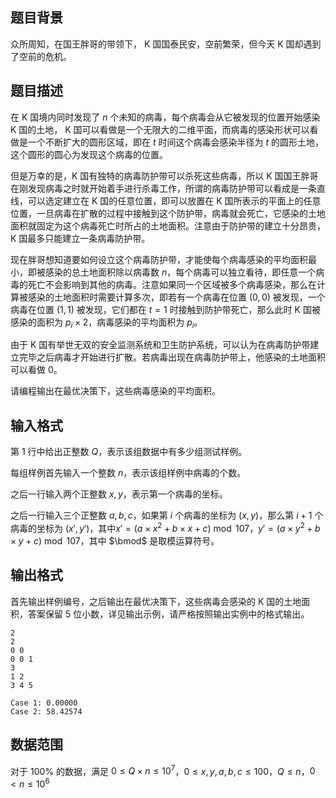 ## 题目背景

众所周知，在国王胖哥的带领下， K 国国泰民安，空前繁荣，但今天 K 国却遇到了空前的危机。

## 题目描述

在 K 国境内同时发现了 $n$ 个未知的病毒，每个病毒会从它被发现的位置开始感染 K 国的土地， K 国可以看做是一个无限大的二维平面，而病毒的感染形状可以看做是一个不断扩大的圆形区域，即在 $t$ 时间这个病毒会感染半径为 $t$ 的圆形土地，这个圆形的圆心为发现这个病毒的位置。

但是万幸的是，K 国有独特的病毒防护带可以杀死这些病毒，所以 K 国国王胖哥在刚发现病毒之时就开始着手进行杀毒工作，所谓的病毒防护带可以看成是一条直线，可以选定建立在 K 国的任意位置，即可以放置在 K 国所表示的平面上的任意位置，一旦病毒在扩散的过程中接触到这个防护带，病毒就会死亡，它感染的土地面积就固定为这个病毒死亡时所占的土地面积。注意由于防护带的建立十分昂贵， K 国最多只能建立一条病毒防护带。

现在胖哥想知道要如何设立这个病毒防护带，才能使每个病毒感染的平均面积最小，即被感染的总土地面积除以病毒数 $n$，每个病毒可以独立看待，即任意一个病毒的死亡不会影响到其他的病毒。注意如果同一个区域被多个病毒感染，那么在计算被感染的土地面积时需要计算多次，即若有一个病毒在位置 $(0,0)$ 被发现，一个病毒在位置 $(1,1)$ 被发现，它们都在 $t=1$ 时接触到防护带死亡，那么此时 K 国被感染的面积为 $p_i\times2$，病毒感染的平均面积为 $p_i$。

由于 K 国有举世无双的安全监测系统和卫生防护系统，可以认为在病毒防护带建立完毕之后病毒才开始进行扩散。若病毒出现在病毒防护带上，他感染的土地面积可以看做 $0$。

请编程输出在最优决策下，这些病毒感染的平均面积。

## 输入格式

第 $1$ 行中给出正整数 $Q$，表示该组数据中有多少组测试样例。

每组样例首先输入一个整数 $n$，表示该组样例中病毒的个数。

之后一行输入两个正整数 $x,y$，表示第一个病毒的坐标。

之后一行输入三个正整数 $a,b,c$，如果第 $i$ 个病毒的坐标为 $(x, y)$，那么第 $i+1$ 个病毒的坐标为 $(x',y')$，其中$x'=(a\times x^2+b\times x+c)\bmod107$，$y'=(a\times y^2+b\times y+c)\bmod 107$，其中 $\bmod$ 是取模运算符号。

## 输出格式

首先输出样例编号，之后输出在最优决策下，这些病毒会感染的 K 国的土地面积，答案保留 $5$ 位小数，详见输出示例，请严格按照输出实例中的格式输出。

```input1
2
2
0 0
0 0 1
3
1 2
3 4 5
```

```output1
Case 1: 0.00000
Case 2: 58.42574
```

## 数据范围

对于 $100\%$ 的数据，满足 $0\le Q\times n \le 10^7$，$0\le x,y,a,b,c\le100$，$Q\le n$，$0<n\le10^6$